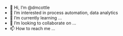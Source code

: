 - 👋 Hi, I’m @dmcottle 
- 👀 I’m interested in process automation,  data analytics
- 🌱 I’m currently learning ...
- 💞️ I’m looking to collaborate on ...
- 📫 How to reach me ...

<!---
dmcottle/dmcottle is a ✨ special ✨ repository because its `README.md` (this file) appears on your GitHub profile.
You can click the Preview link to take a look at your changes.
--->
